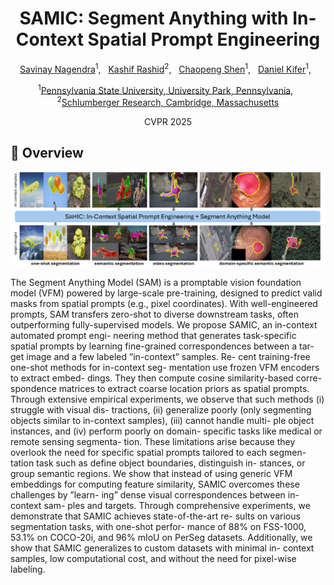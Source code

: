 <div align="center">

<h1>SAMIC: Segment Anything with In-Context Spatial Prompt Engineering  </h1>

[Savinay Nagendra](https://scholar.google.co.in/citations?user=rCV9Wn4AAAAJ&hl=en)<sup>1</sup>, &nbsp; 
[Kashif Rashid](https://scholar.google.com/citations?user=9VKN70wAAAAJ&hl=en)<sup>2</sup>, &nbsp; 
[Chaopeng Shen](https://scholar.google.com/citations?user=wGOOJi8AAAAJ&hl=en)<sup>1</sup>, &nbsp;
[Daniel Kifer](https://scholar.google.com/citations?user=QdTErIEAAAAJ&hl=en)<sup>1</sup>, &nbsp;

<sup>1</sup>[Pennsylvania State University, University Park, Pennsylvania](https://www.eecs.psu.edu/), &nbsp;
<sup>2</sup>[Schlumberger Research, Cambridge, Massachusetts](https://www.slb.com/about/who-we-are/our-technology-development)

CVPR 2025

</div>

## 🚀 Overview
<div align="center">
<img width="800" alt="image" src="figs/overview.png">
</div>

The Segment Anything Model (SAM) is a promptable
vision foundation model (VFM) powered by large-scale
pre-training, designed to predict valid masks from spatial
prompts (e.g., pixel coordinates). With well-engineered
prompts, SAM transfers zero-shot to diverse downstream
tasks, often outperforming fully-supervised models. We
propose SAMIC, an in-context automated prompt engi-
neering method that generates task-specific spatial prompts
by learning fine-grained correspondences between a tar-
get image and a few labeled ”in-context” samples. Re-
cent training-free one-shot methods for in-context seg-
mentation use frozen VFM encoders to extract embed-
dings. They then compute cosine similarity-based corre-
spondence matrices to extract coarse location priors as
spatial prompts. Through extensive empirical experiments,
we observe that such methods (i) struggle with visual dis-
tractions, (ii) generalize poorly (only segmenting objects
similar to in-context samples), (iii) cannot handle multi-
ple object instances, and (iv) perform poorly on domain-
specific tasks like medical or remote sensing segmenta-
tion. These limitations arise because they overlook the
need for specific spatial prompts tailored to each segmen-
tation task such as define object boundaries, distinguish in-
stances, or group semantic regions. We show that instead
of using generic VFM embeddings for computing feature
similarity, SAMIC overcomes these challenges by ”learn-
ing” dense visual correspondences between in-context sam-
ples and targets. Through comprehensive experiments,
we demonstrate that SAMIC achieves state-of-the-art re-
sults on various segmentation tasks, with one-shot perfor-
mance of 88% on FSS-1000, 53.1% on COCO-20i, and
96% mIoU on PerSeg datasets. Additionally, we show that
SAMIC generalizes to custom datasets with minimal in-
context samples, low computational cost, and without the
need for pixel-wise labeling. 
